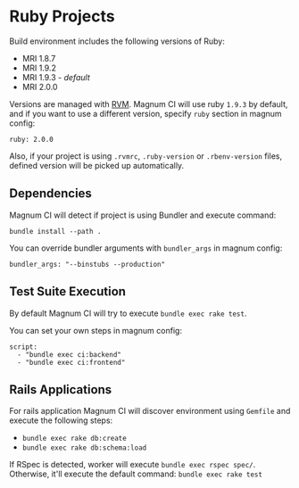 # Ruby Projects

Build environment includes the following versions of Ruby:

- MRI 1.8.7 
- MRI 1.9.2
- MRI 1.9.3 - *default*
- MRI 2.0.0

Versions are managed with [RVM](https://rvm.io/). Magnum CI will use ruby
`1.9.3` by default, and if you want to use a different version, specify `ruby`
section in magnum config:

```
ruby: 2.0.0
```

Also, if your project is using `.rvmrc`, `.ruby-version` or `.rbenv-version` files,
defined version will be picked up automatically.

## Dependencies

Magnum CI will detect if project is using Bundler and execute command:

```
bundle install --path .
```

You can override bundler arguments with `bundler_args` in magnum config:

```
bundler_args: "--binstubs --production"
```

## Test Suite Execution

By default Magnum CI will try to execute `bundle exec rake test`. 

You can set your own steps in magnum config:

```
script:
  - "bundle exec ci:backend"
  - "bundle exec ci:frontend"
```

## Rails Applications

For rails application Magnum CI will discover environment using `Gemfile` and
execute the following steps:

- `bundle exec rake db:create`
- `bundle exec rake db:schema:load`

If RSpec is detected, worker will execute `bundle exec rspec spec/`. Otherwise,
it'll execute the default command: `bundle exec rake test`

